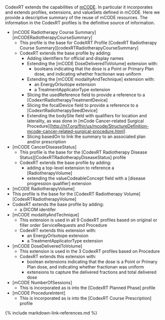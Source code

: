 CodexRT extends the capabilities of [mCODE](http://hl7.org/fhir/us/mcode).  In particular it incorporates and extends profiles, extensions, and valueSets defined in mCODE.
Here we provide a descriptive summary of the reuse of mCODE resources. The information in the CodexRT profiles is the definitive source of information.

* [mCODE Radiotherapy Course Summary][mCODERadiotherapyCourseSummary]
  * This profile is the base for CodeXRT Profile [CodexRT Radiotherapy Course Summary][codexRTRadiotherapyCourseSummary]
  * CodexRT extends the base profile by adding:
    * Adding identifiers for official and display names
    * Extending the [mCODE DoseDeliveredToVolume] extension with:
      * booleans indicating that the dose is a Point or Primary Plan dose, and indicating whether fractionan was uniform
    * Extending the [mCODE modalityAndTechnique] extension with:
      * an EnergyOrIsotope extension
      * a TreatmentApplicatorType extension
    * Slicing the usedReference field to provide a reference to a [CodexrtRadiotherapyTreatmentDevice]
    * Slicing the focalDevice field to provide a reference to a [CodexrtRadiotherapySeedDevice]
    * Extending the bodySite field with qualifiers for location and laterality, as was done in [mCode Cancer-related Surgical Procedure][http://hl7.org/fhir/us/mcode/StructureDefinition-mcode-cancer-related-surgical-procedure.html]
    * Slicing basedOn to link the summary to an associated plan and/or prescription
* [mCODE CancerDiseaseStatus]
  * This  profile is the base for the [CodexRT Radiotherapy Disease Status][CodexRTRadiotherapyDiseaseStatus] profile
  * CodexRT extends the base profile by adding:
    * adding a top-level extension to reference a [RadiotherapyVolume]
    * extending the valueCodeableConcept field with a [disease progression qualifier] extension
* [mCODE RadiotherapyVolume]
 * This profile is the base for the [CodexRT Radiotherapy Volume][CodexRTRadiotherapyVolume]
 * CodexRT extends the base profile by adding:
   * a DICOM identifer
* [mCODE modalityAndTechnique]
  * This extension is used in all 9 CodexRT profiles based on original or filler order ServiceRequests and Procedure
  * CodexRT extends this extension with:
    * an EnergyOrIsotope extension
    * a TreatmentApplicatorType extension
* [mCODE DoseDeliveredToVolume]
  * This extension is used in the 3 CodexRT profiles based on Procedure
  * CodexRT extends this extension with:
    * boolean extensions indicating that the dose is a Point or Primary Plan dose, and indicating whether fractionan was uniform
    * extensions to capture the delivered fractions and total delivered dose
* [mCODE NumberOfSessions]
  * This is incorporated as is into the [CodexRT Planned Phase] profile
* [mCODE ProcedureIntent]
  * This is incorporated as is into the [CodexRT Course Prescription] profile

{% include markdown-link-references.md %}